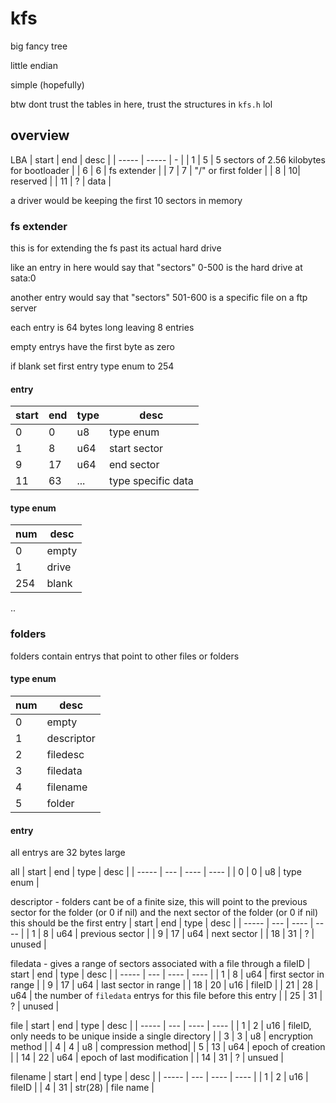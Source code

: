 # kfs

big fancy tree

little endian

simple (hopefully)

btw dont trust the tables in here, trust the structures in ``kfs.h`` lol

## overview
LBA
| start | end | desc |
| ----- | ----- | - |
| 1 | 5 | 5 sectors of 2.56 kilobytes for bootloader |
| 6 | 6 | fs extender |
| 7 | 7 | "/" or first folder |
| 8 | 10| reserved |
| 11 | ? | data |

a driver would be keeping the first 10 sectors in memory

### fs extender
this is for extending the fs past its actual hard drive

like an entry in here would say that "sectors" 0-500 is the hard drive at sata:0

another entry would say that "sectors" 501-600 is a specific file on a ftp server

each entry is 64 bytes long leaving 8 entries

empty entrys have the first byte as zero

if blank set first entry type enum to 254

#### entry
| start | end | type | desc |
| ----- | --- | ---- | ---- |
| 0 | 0 | u8  | type enum   |
| 1 | 8 | u64 | start sector|
| 9 | 17| u64 | end sector  |
| 11| 63| ... | type specific data |

#### type enum
| num | desc |
| --- | ---- |
| 0   | empty |
| 1   | drive |
| 254 | blank |
..


### folders

folders contain entrys that point to other files or folders

#### type enum
| num | desc |
| --- | ---- |
| 0   | empty |
| 1   | descriptor |
| 2   | filedesc  |
| 3   | filedata  |
| 4   | filename  |
| 5   | folder|

#### entry
all entrys are 32 bytes large

all
| start | end | type | desc |
| ----- | --- | ---- | ---- |
| 0     | 0   | u8   | type enum |

descriptor - folders cant be of a finite size, this will point to the previous sector for the folder (or 0 if nil) and the next sector of the folder (or 0 if nil) this should be the first entry
| start | end | type | desc |
| ----- | --- | ---- | ---- |
| 1     | 8   | u64  | previous sector |
| 9     | 17  | u64  | next sector |
| 18    | 31  | ?    | unused |

filedata - gives a range of sectors associated with a file through a fileID
| start | end | type | desc |
| ----- | --- | ---- | ---- |
| 1     | 8   | u64  | first sector in range |
| 9     | 17  | u64  | last sector in range  |
| 18    | 20  | u16  | fileID |
| 21    | 28  | u64  | the number of ``filedata`` entrys for this file before this entry |
| 25    | 31  | ?    | unused |

file
| start | end | type | desc |
| ----- | --- | ---- | ---- |
| 1     | 2   | u16  | fileID, only needs to be unique inside a single directory |
| 3     | 3   | u8   | encryption method |
| 4     | 4   | u8   | compression method|
| 5     | 13  | u64  | epoch of creation |
| 14    | 22  | u64  | epoch of last modification |
| 14    | 31  | ?    | unsued |

filename
| start | end | type | desc |
| ----- | --- | ---- | ---- |
| 1     | 2   | u16  | fileID |
| 4     | 31  | str(28) | file name |